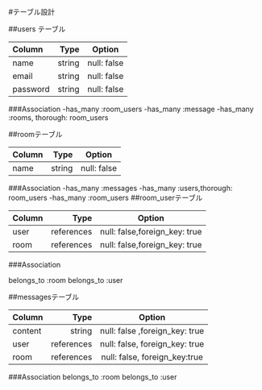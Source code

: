 #テーブル設計

##users テーブル

| Column     | Type        | Option       |
|:-----------|------------:|:------------:|
| name       | string      | null: false  |
| email      | string      | null: false  |
| password   | string      | null: false  |

###Association
-has_many :room_users
-has_many :message
-has_many :rooms, thorough: room_users


##roomテーブル

| Column     | Type        | Option       |
|:-----------|------------:|:------------:|
| name       | string      | null: false  |

###Association
-has_many :messages
-has_many :users,thorough: room_users
-has_many :room_users
##room_userテーブル

| Column     | Type        | Option                         |
|:-----------|------------:|:------------------------------:|
| user       | references  | null: false,foreign_key: true  |
| room       | references  | null: false,foreign_key: true  |

###Association

belongs_to  :room
belongs_to  :user

##messagesテーブル

 Column     | Type         | Option                            |
|:-----------|------------:|:--------------------------------:|
| content    | string      | null: false ,foreign_key: true   | 
| user       |references   | null: false, foreign_key: true  |
| room       | references  | null: false, foreign_key:true|

###Association
belongs_to :room
belongs_to :user
 



